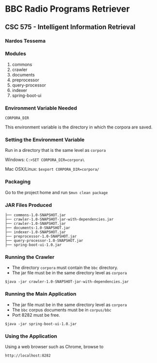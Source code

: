 # BBC Radio Programs Retriever

## CSC 575 - Intelligent Information Retrieval
### Nardos Tessema

### Modules
1. commons
2. crawler
3. documents
4. preprocessor
5. query-processor
6. indexer
7. spring-boot-ui

### Environment Variable Needed
```
CORPORA_DIR
```
This environment variable is the directory in which the corpora are saved.

### Setting the Environment Variable

Run in a directory that is the same level as ```corpora```

Windows: ```C:>SET CORPORA_DIR=corpora\```

Mac OSX/Linux: ```$export CORPORA_DIR=corpora/```
### Packaging

Go to the project home and run
```$mvn clean package```

### JAR Files Produced
```
├── commons-1.0-SNAPSHOT.jar
├── crawler-1.0-SNAPSHOT-jar-with-dependencies.jar
├── crawler-1.0-SNAPSHOT.jar
├── documents-1.0-SNAPSHOT.jar
├── indexer-1.0-SNAPSHOT.jar
├── preprocessor-1.0-SNAPSHOT.jar
├── query-processor-1.0-SNAPSHOT.jar
├── spring-boot-ui-1.0.jar

```
### Running the Crawler
- The directory ```corpora``` must contain the ```bbc``` directory.
- The jar file must be in the same directory level as ```corpora```
 
```
$java -jar crawler-1.0-SNAPSHOT-jar-with-dependencies.jar
```

### Running the Main Application

- The jar file must be in the same directory level as ```corpora```
- The ```bbc``` corpus documents must be in ```corpus/bbc``` 
- Port 8282 must be free.

```$java -jar spring-boot-ui-1.0.jar```

### Using the Application

Using a web browser such as Chrome, browse to

```http://localhost:8282```

